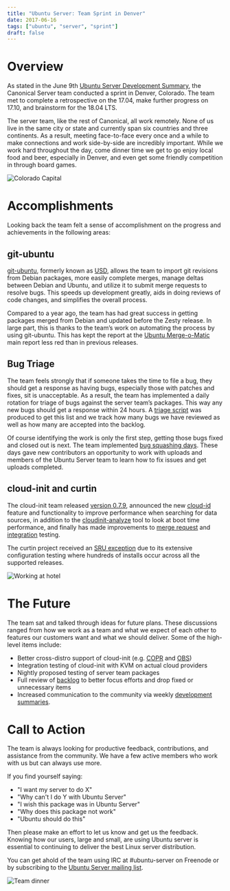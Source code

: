 ```yaml
---
title: "Ubuntu Server: Team Sprint in Denver"
date: 2017-06-16
tags: ["ubuntu", "server", "sprint"]
draft: false
---
```


# Overview

As stated in the June 9th [Ubuntu Server Development Summary](https://insights.ubuntu.com/2017/06/09/ubuntu-server-development-summary/), the Canonical Server team conducted a sprint in Denver, Colorado. The team met to complete a retrospective on the 17.04, make further progress on 17.10, and brainstorm for the 18.04 LTS.

The server team, like the rest of Canonical, all work remotely. None of us live in the same city or state and currently span six countries and three continents. As a result, meeting face-to-face every once and a while to make connections and work side-by-side are incredibly important. While we work hard throughout the day, come dinner time we get to go enjoy local food and beer, especially in Denver, and even get some friendly competition in through board games.

![Colorado Capital](/img/sprint/2017-denver/capital.jpg)

# Accomplishments

Looking back the team felt a sense of accomplishment on the progress and achievements in the following areas:

## git-ubuntu

[git-ubuntu](https://naccblog.wordpress.com/2017/03/24/usd-1-ubuntu-server-dev-git-importer/), formerly known as [USD](https://naccblog.wordpress.com/2017/05/19/usd-has-been-renamed-to-git-ubuntu/), allows the team to import git revisions from Debian packages, more easily complete merges, manage deltas between Debian and Ubuntu, and utilize it to submit merge requests to resolve bugs. This speeds up development greatly, aids in doing reviews of code changes, and simplifies the overall process.

Compared to a year ago, the team has had great success in getting packages merged from Debian and updated before the Zesty release. In large part, this is thanks to the team’s work on automating the process by using git-ubuntu. This has kept the report at the [Ubuntu Merge-o-Matic](https://merges.ubuntu.com/main.html) main report less red than in previous releases.

## Bug Triage

The team feels strongly that if someone takes the time to file a bug, they should get a response as having bugs, especially those with patches and fixes, sit is unacceptable. As a result, the team has implemented a daily rotation for triage of bugs against the server team’s packages. This way any new bugs should get a response within 24 hours. A [triage script](https://github.com/powersj/ubuntu-server-triage) was produced to get this list and we track how many bugs we have reviewed as well as how many are accepted into the backlog.

Of course identifying the work is only the first step, getting those bugs fixed and closed out is next. The team implemented [bug squashing days](https://lists.ubuntu.com/archives/ubuntu-server/2017-March/007502.html). These days gave new contributors an opportunity to work with uploads and members of the Ubuntu Server team to learn how to fix issues and get uploads completed.

## cloud-init and curtin

The cloud-init team released [version 0.7.9](https://lists.launchpad.net/cloud-init/msg00057.html), announced the new [cloud-id](https://lists.launchpad.net/cloud-init/msg00078.html) feature and functionality to improve performance when searching for data sources, in addition to the [cloudinit-analyze](https://lists.launchpad.net/cloud-init/msg00044.html) tool to look at boot time performance, and finally has made improvements to [merge request](https://lists.launchpad.net/cloud-init/msg00079.html) and [integration](https://lists.launchpad.net/cloud-init/msg00058.html) testing.

The curtin project received an [SRU exception](https://wiki.ubuntu.com/CurtinUpdates) due to its extensive configuration testing where hundreds of installs occur across all the supported releases.

![Working at hotel](/img/sprint/2017-denver/work.jpg)

# The Future

The team sat and talked through ideas for future plans. These discussions ranged from how we work as a team and what we expect of each other to features our customers want and what we should deliver. Some of the high-level items include:

* Better cross-distro support of cloud-init (e.g. [COPR](https://copr.fedorainfracloud.org/coprs/g/cloud-init/cloud-init-dev/) and [OBS](https://build.opensuse.org/package/show/Cloud:Tools:Next/cloud-init))
* Integration testing of cloud-init with KVM on actual cloud providers
* Nightly proposed testing of server team packages
* Full review of [backlog](https://bugs.launchpad.net/~ubuntu-server/+subscribedbugs) to better focus efforts and drop fixed or unnecessary items
* Increased communication to the community via weekly [development summaries](https://insights.ubuntu.com/tag/ubuntu-server).

# Call to Action

The team is always looking for productive feedback, contributions, and assistance from the community. We have a few active members who work with us but can always use more.

If you find yourself saying:

* "I want my server to do X"
* "Why can't I do Y with Ubuntu Server"
* "I wish this package was in Ubuntu Server"
* "Why does this package not work"
* "Ubuntu should do this"

Then please make an effort to let us know and get us the feedback. Knowing how our users, large and small, are using Ubuntu server is essential to continuing to deliver the best Linux server distribution.

You can get ahold of the team using IRC at #ubuntu-server on Freenode or by subscribing to the [Ubuntu Server mailing list](https://lists.ubuntu.com/mailman/listinfo/ubuntu-server).

![Team dinner](/img/sprint/2017-denver/team.jpg)

